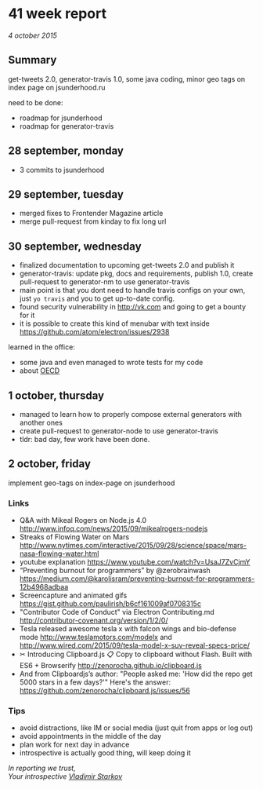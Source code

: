 # 41 week report

_4 october 2015_

## Summary

get-tweets 2.0, generator-travis 1.0, some java coding, minor geo tags on index page on jsunderhood.ru

need to be done:
* roadmap for jsunderhood
* roadmap for generator-travis

## 28 september, monday

* 3 commits to jsunderhood

## 29 september, tuesday

* merged fixes to Frontender Magazine article
* merge pull-request from kinday to fix long url

## 30 september, wednesday

* finalized documentation to upcoming get-tweets 2.0 and publish it
* generator-travis: update pkg, docs and requirements, publish 1.0, create pull-request to generator-nm to use generator-travis
* main point is that you dont need to handle travis configs on your own, just `yo travis` and you to get up-to-date config.
* found security vulnerability in http://vk.com and going to get a bounty for it
* it is possible to create this kind of menubar with text inside https://github.com/atom/electron/issues/2938

learned in the office:
* some java and even managed to wrote tests for my code
* about [OECD](http://www.oecd.org/about/)

## 1 october, thursday

* managed to learn how to properly compose external generators with another ones
* create pull-request to generator-node to use generator-travis
* tldr: bad day, few work have been done.

## 2 october, friday

implement geo-tags on index-page on jsunderhood

### Links

* Q&A with Mikeal Rogers on Node.js 4.0 http://www.infoq.com/news/2015/09/mikealrogers-nodejs
* Streaks of Flowing Water on Mars http://www.nytimes.com/interactive/2015/09/28/science/space/mars-nasa-flowing-water.html
* youtube explanation https://www.youtube.com/watch?v=UsaJ7ZvCjmY
* “Preventing burnout for programmers” by @zerobrainwash https://medium.com/@karolisram/preventing-burnout-for-programmers-12b4968adbaa
* Screencapture and animated gifs https://gist.github.com/paulirish/b6cf161009af0708315c
* "Contributor Code of Conduct" via Electron Contributing.md http://contributor-covenant.org/version/1/2/0/
* Tesla released awesome tesla x with falcon wings and bio-defense mode http://www.teslamotors.com/modelx and http://www.wired.com/2015/09/tesla-model-x-suv-reveal-specs-price/
* ✂ Introducing Clipboard.js 📋 Copy to clipboard without Flash. Built with ES6 + Browserify http://zenorocha.github.io/clipboard.js
* And from Clipboardjs’s author: "People asked me: 'How did the repo get 5000 stars in a few days?'" Here's the answer: https://github.com/zenorocha/clipboard.js/issues/56

### Tips

* avoid distractions, like IM or social media (just quit from apps or log out)
* avoid appointments in the middle of the day
* plan work for next day in advance
* introspective is actually good thing, will keep doing it


_In reporting we trust,  
Your introspective [Vladimir Starkov](https://iamstarkov.com/)_
